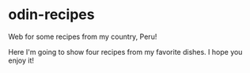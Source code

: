 # odin-recipes
Web for some recipes from my country, Peru!

Here I'm going to show four recipes from my favorite dishes. I hope you enjoy it!
